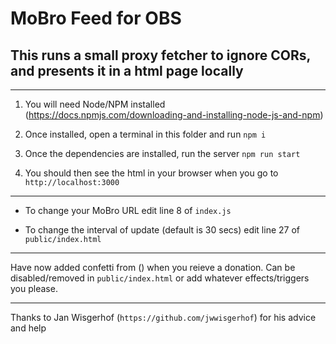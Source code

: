 # MoBro Feed for OBS

## This runs a small proxy fetcher to ignore CORs, and presents it in a html page locally

---

1. You will need Node/NPM installed (https://docs.npmjs.com/downloading-and-installing-node-js-and-npm)

2. Once installed, open a terminal in this folder and run `npm i`

3. Once the dependencies are installed, run the server `npm run start`

4. You should then see the html in your browser when you go to `http://localhost:3000`

---

* To change your MoBro URL edit line 8 of `index.js`

* To change the interval of update (default is 30 secs) edit line 27 of `public/index.html`

---

Have now added confetti from () when you reieve a donation. Can be disabled/removed in `public/index.html` or add whatever effects/triggers you please.

---

Thanks to Jan Wisgerhof (`https://github.com/jwwisgerhof`) for his advice and help